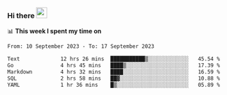 ### Hi there <a href="https://www.gautamkrishnar.com/"><img src="https://media.giphy.com/media/hvRJCLFzcasrR4ia7z/giphy.gif" width="25px"></a>

📊 **This week I spent my time on**

<!--START_SECTION:waka-->

```txt
From: 10 September 2023 - To: 17 September 2023

Text             12 hrs 26 mins  ███████████▒░░░░░░░░░░░░░   45.54 %
Go               4 hrs 45 mins   ████▒░░░░░░░░░░░░░░░░░░░░   17.39 %
Markdown         4 hrs 32 mins   ████░░░░░░░░░░░░░░░░░░░░░   16.59 %
SQL              2 hrs 58 mins   ██▓░░░░░░░░░░░░░░░░░░░░░░   10.88 %
YAML             1 hr 36 mins    █▒░░░░░░░░░░░░░░░░░░░░░░░   05.89 %
```

<!--END_SECTION:waka-->
